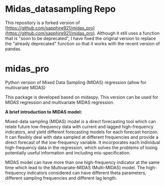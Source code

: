 
# Midas_datasampling Repo

This repository is a forked version of [https://github.com/sapphire921/midas_pro](https://github.com/sapphire921/midas_pro). Although it still uses a function that is "soon to be deprecated", I have fixed the original version to replace the "already deprecated" function so that it works with the recent version of pandas.

# midas_pro
Python version of Mixed Data Sampling (MIDAS) regression (allow for multivariate MIDAS)

This package is developed based on midaspy. This version can be used for MIDAS regression and multivariate MIDAS regression.

**A brief introduction to MIDAS model:**

Mixed-data sampling (MIDAS) model is a direct forecasting tool which can relate future low-frequency data with current and lagged high-frequency indicators, and yield different forecasting models for each forecast horizon. It can flexibly deal with data sampled at different frequencies and provide a direct forecast of the low-frequency variable. It incorporates each individual high-frequency data in the regression, which solves the problems of losing potentially useful information and including mis-specification.

MIDAS model can have more than one high-frequency indicator at the same time which lead to the Multivariate-MIDAS (Multi-MIDAS) model. The high-frequency indicators considered can have different theta parameters, different sampling frequencies and different lag length.
